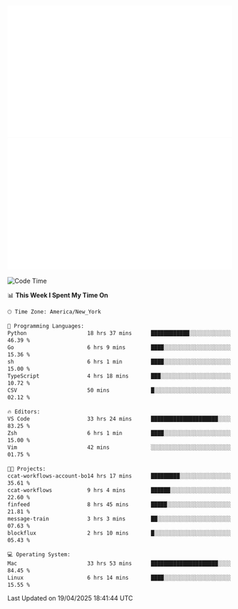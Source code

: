 <a href="https://github.com/jstrieb/github-stats">
 
![](https://github.com/evanhuang117/github-stats/blob/master/generated/overview.svg)
![](https://github.com/evanhuang117/github-stats/blob/master/generated/languages.svg)

</a>

<!--START_SECTION:waka-->
![Code Time](http://img.shields.io/badge/Code%20Time-814%20hrs%208%20mins-blue)

📊 **This Week I Spent My Time On** 

```text
🕑︎ Time Zone: America/New_York

💬 Programming Languages: 
Python                   18 hrs 37 mins      ████████████░░░░░░░░░░░░░   46.39 % 
Go                       6 hrs 9 mins        ████░░░░░░░░░░░░░░░░░░░░░   15.36 % 
sh                       6 hrs 1 min         ████░░░░░░░░░░░░░░░░░░░░░   15.00 % 
TypeScript               4 hrs 18 mins       ███░░░░░░░░░░░░░░░░░░░░░░   10.72 % 
CSV                      50 mins             █░░░░░░░░░░░░░░░░░░░░░░░░   02.12 % 

🔥 Editors: 
VS Code                  33 hrs 24 mins      █████████████████████░░░░   83.25 % 
Zsh                      6 hrs 1 min         ████░░░░░░░░░░░░░░░░░░░░░   15.00 % 
Vim                      42 mins             ░░░░░░░░░░░░░░░░░░░░░░░░░   01.75 % 

🐱‍💻 Projects: 
ccat-workflows-account-bo14 hrs 17 mins      █████████░░░░░░░░░░░░░░░░   35.61 % 
ccat-workflows           9 hrs 4 mins        ██████░░░░░░░░░░░░░░░░░░░   22.60 % 
finfeed                  8 hrs 45 mins       █████░░░░░░░░░░░░░░░░░░░░   21.81 % 
message-train            3 hrs 3 mins        ██░░░░░░░░░░░░░░░░░░░░░░░   07.63 % 
blockflux                2 hrs 10 mins       █░░░░░░░░░░░░░░░░░░░░░░░░   05.43 % 

💻 Operating System: 
Mac                      33 hrs 53 mins      █████████████████████░░░░   84.45 % 
Linux                    6 hrs 14 mins       ████░░░░░░░░░░░░░░░░░░░░░   15.55 % 
```


 Last Updated on 19/04/2025 18:41:44 UTC
<!--END_SECTION:waka-->
